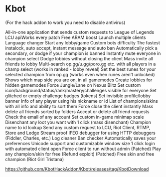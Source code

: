 # Kbot
(For the hack addon to work you need to disable antivirus)


All-in-one application that sends custom requests to League of Legends LCU apiWorks every patch
Free ARAM boost
Launch multiple clients
Language changer
Start any lobby/game
Custom bots difficulty
The fastest instalock, auto accept, instant message and auto ban
Automatically pick a secondary, or dodge if your champion is banned
Instantly mute everyone in champion select
Dodge lobbies without closing the client
Mass invite all friends to lobby
Multi-search op.gg/u.gg/poro.gg etc. with all players in a champ select (works in ranked - lobby reveal)
Set the best runes for your selected champion from op.gg (works even when runes aren't unlocked)
Shows which map side you are on, in all gamemodes
Create lobbies for hidden gamemodes
Force Jungle/Lane on Nexus Blitz
Set custom icon/background/status/rank/mastery/challenges visible for everyone
Set glitched or empty challenge badges (tokens)
Set invisible profile/lobby banner
Info of any player using his nickname or id
List of champions/skins with all info and ability to sort them
Force close the client instantly
Mass delete all friends sorted by folders
Accept or delete all friend requests
Check the email of any account
Set custom in-game minimap scale
Disenchant any loot you want with 1 click (mass disenchant)
Champion name to id lookup
Send any custom request to LCU, Riot Client, RTMP, Store and Ledge
Stream proof
IFEO debugger for using HTTP debuggers (Fiddler, Charles, etc.)
Log cleaner
Ban checker
Automatically saves your preferences
Unicode support and customizable window size
1 click login with automated client open
Force client to run without admin
(Patched) Play any champion/skin for free (Refund exploit)
(Patched) Free skin and free champion (Riot Girl Tristana)



https://github.com/KbotHackAddon/Kbot/releases/tag/KbotDownload

